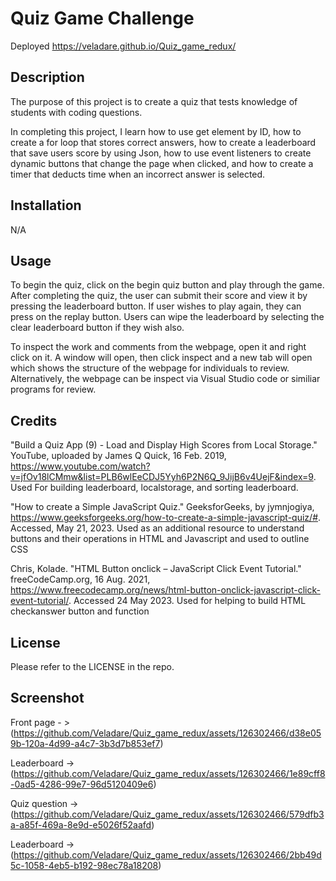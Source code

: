 # Quiz Game Challenge
Deployed https://veladare.github.io/Quiz_game_redux/

## Description

The purpose of this project is to create a quiz that tests knowledge of students with coding questions. 

In completing this project, I learn how to use get element by ID, how to create a for loop that stores correct answers, how to create a leaderboard that save users score by using Json, how to use event listeners to create dynamic buttons that change the page when clicked, and how to create a timer that deducts time when an incorrect answer is selected. 
## Installation 

N/A

## Usage

To begin the quiz, click on the begin quiz button and play through the game. After completing the quiz, the user can submit their score and view it by pressing the leaderboard button. If user wishes to play again, they can press on the replay button.  Users can wipe the leaderboard by selecting the clear leaderboard button if they wish also. 

To inspect the work and comments from the webpage, open it and right click on it. A window will open, then click inspect and a new tab will open which shows the structure of the webpage for individuals to review. Alternatively, the webpage can be inspect via Visual Studio code or similiar programs for review. 
## Credits

"Build a Quiz App (9) - Load and Display High Scores from Local Storage." YouTube, uploaded by James Q Quick, 16 Feb. 2019, https://www.youtube.com/watch?v=jfOv18lCMmw&list=PLB6wlEeCDJ5Yyh6P2N6Q_9JijB6v4UejF&index=9. Used For building leaderboard, localstorage, and sorting leaderboard. 

"How to create a Simple JavaScript Quiz." GeeksforGeeks, by jymnjogiya, https://www.geeksforgeeks.org/how-to-create-a-simple-javascript-quiz/#. Accessed, May 21, 2023. Used as an additional resource to understand buttons and their operations in HTML and Javascript and used to outline CSS

Chris, Kolade. "HTML Button onclick – JavaScript Click Event Tutorial." freeCodeCamp.org, 16 Aug. 2021, https://www.freecodecamp.org/news/html-button-onclick-javascript-click-event-tutorial/. Accessed 24 May 2023. Used for helping to build HTML checkanswer button and function


## License

Please refer to the LICENSE in the repo.

## Screenshot
Front page - > (https://github.com/Veladare/Quiz_game_redux/assets/126302466/d38e059b-120a-4d99-a4c7-3b3d7b853ef7)

Leaderboard -> (https://github.com/Veladare/Quiz_game_redux/assets/126302466/1e89cff8-0ad5-4286-99e7-96d5120409e6)

Quiz question -> (https://github.com/Veladare/Quiz_game_redux/assets/126302466/579dfb3a-a85f-469a-8e9d-e5026f52aafd)

Leaderboard -> (https://github.com/Veladare/Quiz_game_redux/assets/126302466/2bb49d5c-1058-4eb5-b192-98ec78a18208)
